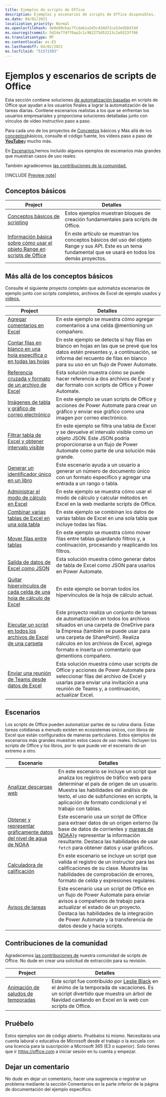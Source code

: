 ```yaml
---
title: Ejemplos de scripts de Office
description: Ejemplos y escenarios de scripts de Office disponibles.
ms.date: 04/01/2021
localization_priority: Normal
ms.openlocfilehash: de0e99cbac7fcdeb1a3d3c43dd72ce53ed5847dd
ms.sourcegitcommit: 5d24e77df70aa2c1c982275d53213c2a9323ff86
ms.translationtype: MT
ms.contentlocale: es-ES
ms.lasthandoff: 04/02/2021
ms.locfileid: "51571593"
---
```

# <a name="office-scripts-samples-and-scenarios"></a>Ejemplos y escenarios de scripts de Office

Esta sección contiene soluciones [de automatización basadas](../../overview/excel.md) en scripts de Office que ayudan a los usuarios finales a lograr la automatización de las tareas diarias. Contiene escenarios realistas a los que se enfrentan los usuarios empresariales y proporciona soluciones detalladas junto con vínculos de vídeo instructivo paso a paso.

Para cada uno de los proyectos de [Conceptos](#basics) básicos y Más allá de los [conceptos](#beyond-the-basics)básicos, consulte el código fuente, los vídeos paso a paso de [**YouTube**](https://www.youtube.com/playlist?list=PLr3zVPZrMOUMl88fs8uc2GGAePRnNe6m0)y mucho más.

En [Escenarios,](#scenarios)hemos incluido algunos ejemplos de escenarios más grandes que muestran casos de uso reales.

También agradecemos [las contribuciones de la comunidad.](#community-contributions)

[!INCLUDE [Preview note](../../includes/preview-note.md)]

## <a name="basics"></a>Conceptos básicos

| Project | Detalles |
|---------|---------|
| [Conceptos básicos de scripting](../excel-samples.md) | Estos ejemplos muestran bloques de creación fundamentales para scripts de Office. |
| [Información básica sobre cómo usar el objeto Range en scripts de Office](range-basics.md) | En este artículo se muestran los conceptos básicos del uso del objeto Range y sus API. Este es un tema fundamental que se usará en todos los demás proyectos. |

## <a name="beyond-the-basics"></a>Más allá de los conceptos básicos

Consulte el siguiente proyecto completo que automatiza escenarios de ejemplo junto con scripts completos, archivos de Excel de ejemplo usados y [vídeos.](https://www.youtube.com/playlist?list=PLr3zVPZrMOUMl88fs8uc2GGAePRnNe6m0)

| Project | Detalles |
|---------|---------|
| [Agregar comentarios en Excel](add-excel-comments.md) | En este ejemplo se muestra cómo agregar comentarios a una celda @mentioning un compañero. |
| [Contar filas en blanco en una hoja específica o en todas las hojas](count-blank-rows.md) | En este ejemplo se detecta si hay filas en blanco en hojas en las que se prevé que los datos estén presentes y, a continuación, se informa del recuento de filas en blanco para su uso en un flujo de Power Automate. |
| [Referencia cruzada y formato de un archivo de Excel](excel-cross-reference.md) | Esta solución muestra cómo se puede hacer referencia a dos archivos de Excel y dar formato con scripts de Office y Power Automate. |
| [Imágenes de tabla y gráfico de correo electrónico](email-images-chart-table.md) | En este ejemplo se usan scripts de Office y acciones de Power Automate para crear un gráfico y enviar ese gráfico como una imagen por correo electrónico. |
| [Filtrar tabla de Excel y obtener intervalo visible](filter-table-get-visible-range.md) | En este ejemplo se filtra una tabla de Excel y se devuelve el intervalo visible como un objeto JSON. Este JSON podría proporcionarse a un flujo de Power Automate como parte de una solución más grande. |
| [Generar un identificador único en un libro](document-number-generator.md) | Este escenario ayuda a un usuario a generar un número de documento único con un formato específico y agregar una entrada a un rango o tabla. |
| [Administrar el modo de cálculo en Excel](excel-calculation.md) | En este ejemplo se muestra cómo usar el modo de cálculo y calcular métodos en Excel en la web mediante scripts de Office. |
| [Combinar varias tablas de Excel en una sola tabla](copy-tables-combine.md) | En este ejemplo se combinan los datos de varias tablas de Excel en una sola tabla que incluye todas las filas. |
| [Mover filas entre tablas](move-rows-across-tables.md) | En este ejemplo se muestra cómo mover filas entre tablas guardando filtros y, a continuación, procesando y reaplicando los filtros. |
| [Salida de datos de Excel como JSON](get-table-data.md) | Esta solución muestra cómo generar datos de tabla de Excel como JSON para usarlos en Power Automate. |
| [Quitar hipervínculos de cada celda de una hoja de cálculo de Excel](remove-hyperlinks-from-cells.md) | En este ejemplo se borran todos los hipervínculos de la hoja de cálculo actual. |
| [Ejecutar un script en todos los archivos de Excel de una carpeta](automate-tasks-on-all-excel-files-in-folder.md) | Este proyecto realiza un conjunto de tareas de automatización en todos los archivos situados en una carpeta de OneDrive para la Empresa (también se puede usar para una carpeta de SharePoint). Realiza cálculos en los archivos de Excel, agrega formato e inserta un comentario que @mentions compañero. |
| [Enviar una reunión de Teams desde datos de Excel](send-teams-invite-from-excel-data.md) | Esta solución muestra cómo usar scripts de Office y acciones de Power Automate para seleccionar filas del archivo de Excel y usarlas para enviar una invitación a una reunión de Teams y, a continuación, actualizar Excel. |

## <a name="scenarios"></a>Escenarios

Los scripts de Office pueden automatizar partes de su rutina diaria. Estas tareas cotidianas a menudo existen en ecosistemas únicos, con libros de Excel que están configurados de maneras particulares. Estos ejemplos de escenarios más grandes muestran estos casos de uso reales. Incluyen los scripts de Office y los libros, por lo que puede ver el escenario de un extremo a otro.

| Escenario | Detalles |
|---------|---------|
| [Analizar descargas web](../scenarios/analyze-web-downloads.md) | En este escenario se incluye un script que analiza los registros de tráfico web para determinar el país de origen de un usuario. Muestra las habilidades del análisis de texto, el uso de subfunciones en scripts, la aplicación de formato condicional y el trabajo con tablas. |
| [Obtener y representar gráficamente datos del nivel de agua de NOAA](../scenarios/noaa-data-fetch.md) | Este escenario usa un script de Office para extraer datos de un origen externo (la base de datos de corrientes y [mareas de NOAA)](https://tidesandcurrents.noaa.gov/)y representar la información resultante. Destaca las habilidades de usar `fetch` para obtener datos y usar gráficos. |
| [Calculadora de calificación](../scenarios/grade-calculator.md) | En este escenario se incluye un script que valida el registro de un instructor para las calificaciones de su clase. Muestra las habilidades de comprobación de errores, formato de celda y expresiones regulares. |
| [Avisos de tareas](../scenarios/task-reminders.md) | Este escenario usa un script de Office en un flujo de Power Automate para enviar avisos a compañeros de trabajo para actualizar el estado de un proyecto. Destaca las habilidades de la integración de Power Automate y la transferencia de datos desde y hacia scripts. |

## <a name="community-contributions"></a>Contribuciones de la comunidad

Agradecemos [las contribuciones de](https://github.com/OfficeDev/office-scripts-docs/blob/master/Contributing.md) nuestra comunidad de scripts de Office. No dude en crear una solicitud de extracción para su revisión.

| Project | Detalles |
|---------|---------|
| [Animación de saludos de temporadas](community-seasons-greetings.md) | Este script fue contribuido por [Leslie Black](https://www.linkedin.com/in/lesblackconsultant/) en el ánimo de la temporada de vacaciones. Es un script divertido que muestra un árbol de Navidad cantando en Excel en la web con scripts de Office. |

## <a name="try-it-out"></a>Pruébelo

Estos ejemplos son de código abierto. Pruébalos tú mismo. Necesitarás una cuenta laboral o educativa de Microsoft desde el trabajo o la escuela con una licencia para la suscripción a Microsoft 365 (E3 o superior). Solo tienes que ir https://office.com a iniciar sesión en tu cuenta y empezar.

## <a name="leave-a-comment"></a>Dejar un comentario

No dude en dejar un comentario, hacer una sugerencia  o registrar un problema mediante la sección Comentarios en la parte inferior de la página de documentación del ejemplo específico.
